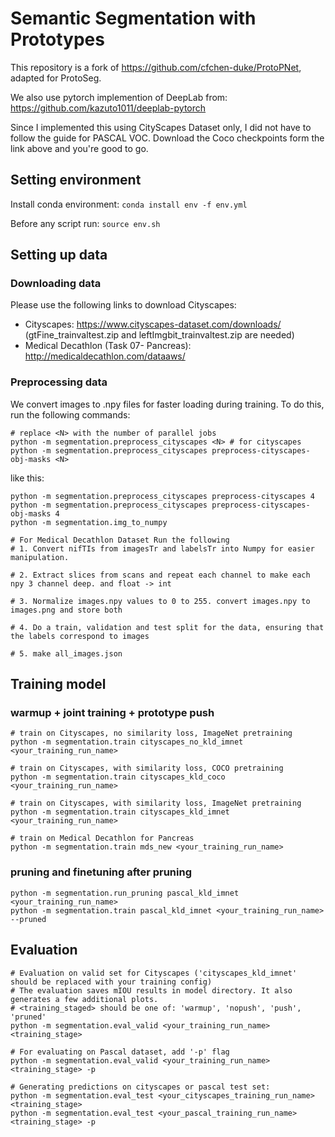 # Semantic Segmentation with Prototypes
This repository is a fork of https://github.com/cfchen-duke/ProtoPNet, adapted for ProtoSeg.

We also use pytorch implemention of DeepLab from: https://github.com/kazuto1011/deeplab-pytorch

Since I implemented this using CityScapes Dataset only, I did not have to follow the guide for PASCAL VOC. Download the Coco checkpoints form the link above and you're good to go. 


## Setting environment

Install conda environment:
`conda install env -f env.yml`

Before any script run:
`source env.sh`


## Setting up data

### Downloading data

Please use the following links to download Cityscapes:
- Cityscapes: https://www.cityscapes-dataset.com/downloads/ (gtFine_trainvaltest.zip and leftImgbit_trainvaltest.zip are needed)
- Medical Decathlon (Task 07- Pancreas): http://medicaldecathlon.com/dataaws/
  

### Preprocessing data
We convert images to .npy files for faster loading during training. To do this, run the following commands:

```
# replace <N> with the number of parallel jobs
python -m segmentation.preprocess_cityscapes <N> # for cityscapes
python -m segmentation.preprocess_cityscapes preprocess-cityscapes-obj-masks <N>
```
like this:
```
python -m segmentation.preprocess_cityscapes preprocess-cityscapes 4
python -m segmentation.preprocess_cityscapes preprocess-cityscapes-obj-masks 4
python -m segmentation.img_to_numpy
```
```
# For Medical Decathlon Dataset Run the following
# 1. Convert nifTIs from imagesTr and labelsTr into Numpy for easier manipulation.

# 2. Extract slices from scans and repeat each channel to make each npy 3 channel deep. and float -> int

# 3. Normalize images.npy values to 0 to 255. convert images.npy to images.png and store both

# 4. Do a train, validation and test split for the data, ensuring that the labels correspond to images

# 5. make all_images.json
```

## Training model


### warmup + joint training + prototype push
```
# train on Cityscapes, no similarity loss, ImageNet pretraining
python -m segmentation.train cityscapes_no_kld_imnet <your_training_run_name>

# train on Cityscapes, with similarity loss, COCO pretraining
python -m segmentation.train cityscapes_kld_coco <your_training_run_name>

# train on Cityscapes, with similarity loss, ImageNet pretraining
python -m segmentation.train cityscapes_kld_imnet <your_training_run_name>

# train on Medical Decathlon for Pancreas
python -m segmentation.train mds_new <your_training_run_name>

```

### pruning and finetuning after pruning
```
python -m segmentation.run_pruning pascal_kld_imnet <your_training_run_name>
python -m segmentation.train pascal_kld_imnet <your_training_run_name> --pruned
```

## Evaluation
```
# Evaluation on valid set for Cityscapes ('cityscapes_kld_imnet' should be replaced with your training config)
# The evaluation saves mIOU results in model directory. It also generates a few additional plots.
# <training_staged> should be one of: 'warmup', 'nopush', 'push', 'pruned'
python -m segmentation.eval_valid <your_training_run_name> <training_stage>

# For evaluating on Pascal dataset, add '-p' flag
python -m segmentation.eval_valid <your_training_run_name> <training_stage> -p

# Generating predictions on cityscapes or pascal test set:
python -m segmentation.eval_test <your_cityscapes_training_run_name> <training_stage>
python -m segmentation.eval_test <your_pascal_training_run_name> <training_stage> -p
```
